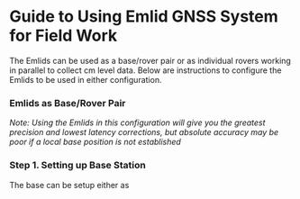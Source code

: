 # Guide to Using Emlid GNSS System for Field Work

The Emlids can be used as a base/rover pair or as individual rovers working in parallel to collect cm level data. Below are instructions to configure the Emlids to be used in either configuration.

### **Emlids as Base/Rover Pair**
*Note: Using the Emlids in this configuration will give you the greatest precision and lowest latency corrections, but absolute accuracy may be poor if a local base position is not established*

### Step 1. Setting up Base Station
The base can be setup either as 


